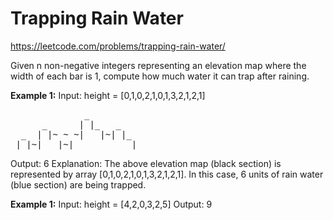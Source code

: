 # Trapping Rain Water
https://leetcode.com/problems/trapping-rain-water/

Given n non-negative integers representing an elevation map where the width of each bar is 1, compute how much water it can trap after raining.

<b>Example 1:</b>
Input: height = [0,1,0,2,1,0,1,3,2,1,2,1]

<pre>
              _
      _      | |_   _
  _  | |~ ~ ~|   |~| |_
_| |~|   |~|           |
</pre>

Output: 6
Explanation: The above elevation map (black section) is represented by array [0,1,0,2,1,0,1,3,2,1,2,1]. In this case, 6 units of rain water (blue section) are being trapped.

<b>Example 1:</b>
Input: height = [4,2,0,3,2,5]
Output: 9